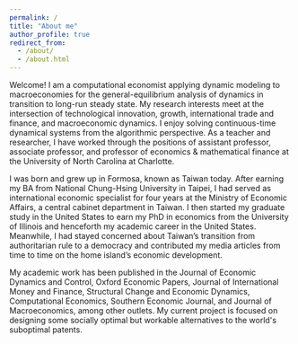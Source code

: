 ```yaml
---
permalink: /
title: "About me"
author_profile: true
redirect_from: 
  - /about/
  - /about.html
---
```


Welcome! I am a computational economist applying dynamic modeling to macroeconomies for the general-equilibrium analysis of dynamics in transition to long-run steady state. My research interests meet at the intersection of technological innovation, growth, international trade and finance, and macroeconomic dynamics.  I enjoy solving continuous-time dynamical systems from the algorithmic perspective. As a teacher and researcher, I have worked through the positions of assistant professor, associate professor, and professor of economics & mathematical finance at the University of North Carolina at Charlotte.

I was born and grew up in Formosa, known as Taiwan today. After earning my BA from National Chung-Hsing University in Taipei, I had served as international economic specialist for four years at the Ministry of Economic Affairs, a central cabinet department in Taiwan.  I then started my graduate study in the United States to earn my PhD in economics from the University of Illinois and henceforth my academic career in the United States. Meanwhile, I had stayed concerned about Taiwan’s transition from authoritarian rule to a democracy and contributed my media articles from time to time on the home island’s economic development.

My academic work has been published in the Journal of Economic Dynamics and Control, Oxford Economic Papers, Journal of International Money and Finance, Structural Change and Economic Dynamics, Computational Economics, Southern Economic Journal, and Journal of Macroeconomics, among other outlets. My current project is focused on designing some socially optimal but workable alternatives to the world's suboptimal patents.
